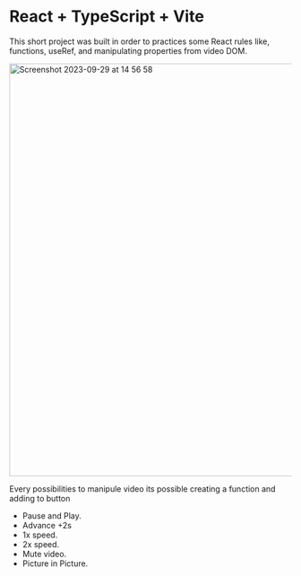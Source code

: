 # React + TypeScript + Vite

This short project was built in order to practices some React rules like, functions, useRef, and manipulating properties from video DOM.

 
<img width="736" alt="Screenshot 2023-09-29 at 14 56 58" src="https://github.com/Danilo09/videosSettings/assets/11212886/d55edbe2-a4c9-4c82-99fa-5f03ba6c7811">

Every possibilities to manipule video its possible creating a function and adding to button

   - Pause and Play.
   - Advance +2s
   - 1x speed.
   - 2x speed.
   - Mute video.
   - Picture in Picture.
